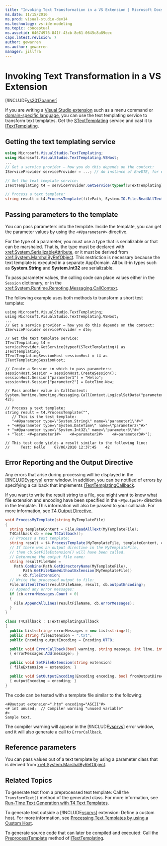 ```yaml
---
title: "Invoking Text Transformation in a VS Extension | Microsoft Docs"
ms.date: 11/15/2016
ms.prod: visual-studio-dev14
ms.technology: vs-ide-modeling
ms.topic: conceptual
ms.assetid: 64674976-841f-43cb-8e61-0645c8a89eec
caps.latest.revision: 7
author: gewarren
ms.author: gewarren
manager: jillfra
---
```

# Invoking Text Transformation in a VS Extension
[!INCLUDE[vs2017banner](../includes/vs2017banner.md)]

If you are writing a [Visual Studio extension](https://msdn.microsoft.com/library/5b1b5db3-6005-44cf-83b0-e608d7764d14) such as a menu command or [domain-specific language](../modeling/modeling-sdk-for-visual-studio-domain-specific-languages.md), you can use the text templating service to transform text templates. Get the [STextTemplating](/previous-versions/visualstudio/visual-studio-2012/bb932394(v=vs.110)) service and cast it to [ITextTemplating](/previous-versions/visualstudio/visual-studio-2012/bb932392(v=vs.110)).

## Getting the text templating service

```csharp
using Microsoft.VisualStudio.TextTemplating;
using Microsoft.VisualStudio.TextTemplating.VSHost;
...
// Get a service provider – how you do this depends on the context:
IServiceProvider serviceProvider = ...; // An instance of EnvDTE, for example

// Get the text template service:
ITextTemplating t4 = serviceProvider.GetService(typeof(STextTemplating)) as ITextTemplating;

// Process a text template:
string result = t4.ProcessTemplate(filePath, System.IO.File.ReadAllText(filePath));

```

## Passing parameters to the template
 You can pass parameters into the template. Inside the template, you can get the parameter values by using the `<#@parameter#>` directive.

 For the type of a parameter, you must use a type that is serializable or that can be marshaled. That is, the type must be declared with <xref:System.SerializableAttribute>, or it must be derived from <xref:System.MarshalByRefObject>. This restriction is necessary because the text template is executed in a separate AppDomain. All built-in types such as **System.String** and **System.Int32** are serializable.

 To pass parameter values, the calling code can place values either in the `Session` dictionary, or in the <xref:System.Runtime.Remoting.Messaging.CallContext>.

 The following example uses both methods to transform a short test template:

```
using Microsoft.VisualStudio.TextTemplating;
using Microsoft.VisualStudio.TextTemplating.VSHost;
...
// Get a service provider – how you do this depends on the context:
IServiceProvider serviceProvider = dte;

// Get the text template service:
ITextTemplating t4 = serviceProvider.GetService(typeof(STextTemplating)) as ITextTemplating;
ITextTemplatingSessionHost sessionHost = t4 as ITextTemplatingSessionHost;

// Create a Session in which to pass parameters:
sessionHost.Session = sessionHost.CreateSession();
sessionHost.Session["parameter1"] = "Hello";
sessionHost.Session["parameter2"] = DateTime.Now;

// Pass another value in CallContext:
System.Runtime.Remoting.Messaging.CallContext.LogicalSetData("parameter3", 42);

// Process a text template:
string result = t4.ProcessTemplate("",
   // This is the test template:
   "<#@parameter type=\"System.String\" name=\"parameter1\"#>"
 + "<#@parameter type=\"System.DateTime\" name=\"parameter2\"#>"
 + "<#@parameter type=\"System.Int32\" name=\"parameter3\"#>"
 + "Test: <#=parameter1#>    <#=parameter2#>    <#=parameter3#>");

// This test code yields a result similar to the following line:
//     Test: Hello    07/06/2010 12:37:45    42

```

## Error Reporting and the Output Directive
 Any errors that arise during processing will be displayed in the [!INCLUDE[vsprvs](../includes/vsprvs-md.md)] error window. In addition, you can be notified of errors by specifying a callback that implements [ITextTemplatingCallback](/previous-versions/visualstudio/visual-studio-2012/bb932397(v=vs.110)).

 If you want to write the result string to a file, you might want to know what file extension and encoding have been specified in the `<#@output#>` directive in the template. This information will also be passed to your callback. For more information, see [T4 Output Directive](../modeling/t4-output-directive.md).

```csharp
void ProcessMyTemplate(string MyTemplateFile)
{
  string templateContent = File.ReadAllText(MyTemplateFile);
  T4Callback cb = new T4Callback();
  // Process a text template:
  string result = t4.ProcessTemplate(MyTemplateFile, templateContent, cb);
  // If there was an output directive in the MyTemplateFile,
  // then cb.SetFileExtension() will have been called.
  // Determine the output file name:
  string resultFileName =
    Path.Combine(Path.GetDirectoryName(MyTemplateFile),
        Path.GetFileNameWithoutExtension(MyTemplateFile))
      + cb.fileExtension;
  // Write the processed output to file:
  File.WriteAllText(resultFileName, result, cb.outputEncoding);
  // Append any error messages:
  if (cb.errorMessages.Count > 0)
  {
    File.AppendAllLines(resultFileName, cb.errorMessages);
  }
}

class T4Callback : ITextTemplatingCallback
{
  public List<string> errorMessages = new List<string>();
  public string fileExtension = ".txt";
  public Encoding outputEncoding = Encoding.UTF8;

  public void ErrorCallback(bool warning, string message, int line, int column)
  { errorMessages.Add(message); }

  public void SetFileExtension(string extension)
  { fileExtension = extension; }

  public void SetOutputEncoding(Encoding encoding, bool fromOutputDirective)
  { outputEncoding = encoding; }
}

```

 The code can be tested with a template file similar to the following:

```
<#@output extension=".htm" encoding="ASCII"#>
<# int unused;  // Compiler warning "unused variable"
#>
Sample text.
```

 The compiler warning will appear in the [!INCLUDE[vsprvs](../includes/vsprvs-md.md)] error window, and it will also generate a call to `ErrorCallback`.

## Reference parameters
 You can pass values out of a text template by using a parameter class that is derived from <xref:System.MarshalByRefObject>.

## Related Topics
 To generate text from a preprocessed text template:
 Call the `TransformText()` method of the generated class. For more information, see [Run-Time Text Generation with T4 Text Templates](../modeling/run-time-text-generation-with-t4-text-templates.md).

 To generate text outside a [!INCLUDE[vsprvs](../includes/vsprvs-md.md)] extension:
 Define a custom host. For more information, see [Processing Text Templates by using a Custom Host](../modeling/processing-text-templates-by-using-a-custom-host.md).

 To generate source code that can later be compiled and executed:
 Call the [PreprocessTemplate](/previous-versions/visualstudio/visual-studio-2012/ee844321(v=vs.110)) method of [ITextTemplating](/previous-versions/visualstudio/visual-studio-2012/bb932392(v=vs.110)).
